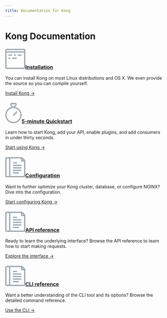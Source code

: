 ```yaml
---
title: Documentation for Kong
---
```


# Kong Documentation

<div class="docs-grid">
  <div class="docs-grid-block">
    <h3><img src="/assets/images/icons/documentation/icn-window.svg" /><a href="/download">Installation</a></h3>
    <p>You can install Kong on most Linux distributions and OS X. We even provide the source so you can compile yourself.</p>
    <a href="/download">Install Kong &rarr;</a>
  </div>

  <div class="docs-grid-block">
    <h3><img src="/assets/images/icons/documentation/icn-quickstart.svg" /><a href="/docs/{{page.kong_version}}/getting-started/quickstart">5-minute Quickstart</a></h3>
    <p>Learn how to start Kong, add your API, enable plugins, and add consumers in under thirty seconds.</p>
    <a href="/docs/{{page.kong_version}}/getting-started/quickstart">Start using Kong &rarr;</a>
  </div>

  <div class="docs-grid-block">
     <h3><img src="/assets/images/icons/documentation/icn-doc-reference.svg" /><a href="/docs/{{page.kong_version}}/configuration">Configuration</a></h3>
     <p>Want to further optimize your Kong cluster, database, or configure NGINX? Dive into the configuration.</p>
     <a href="/docs/{{page.kong_version}}/configuration">Start configuring Kong &rarr;</a>
   </div>

  <div class="docs-grid-block">
    <h3><img src="/assets/images/icons/documentation/icn-doc-reference.svg" /><a href="/docs/{{page.kong_version}}/admin-api">API reference</a></h3>
    <p>Ready to learn the underlying interface? Browse the API reference to learn how to start making requests.</p>
    <a href="/docs/{{page.kong_version}}/admin-api">Explore the interface &rarr;</a>
  </div>

   <div class="docs-grid-block">
      <h3><img src="/assets/images/icons/documentation/icn-doc-reference.svg" /><a href="/docs/{{page.kong_version}}/cli">CLI reference</a></h3>
      <p>Want a better understanding of the CLI tool and its options? Browse the detailed command reference.</p>
      <a href="/docs/{{page.kong_version}}/cli">Use the CLI &rarr;</a>
    </div>
</div>
